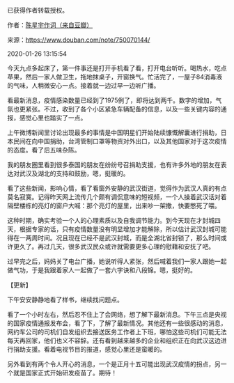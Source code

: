 已获得作者转载授权。


作者：[陈星宇作词（来自豆瓣）](https://www.douban.com/people/chenxingyu2009/)


来源：https://www.douban.com/note/750070144/


2020-01-26 13:15:54


今天九点多起床了，第一件事还是打开手机看了看，打开电台听听。喝热水，吃点苹果，然后一家人做卫生，拖地抹桌子，开窗换气。忙活完了，一屋子84消毒液的气味，人稍微安心一点。接着就一边过早一边听广播。  

看最新消息，疫情感染数量已经到了1975例了，即将达到两千。数字的增加，气氛也更紧张。不过，收到了各个小区紧急车辆配备的信息，以及一些关键内容的通报，感觉心里也踏实了一点。  

上午微博新闻里讨论出现最多的事情是中国明星们开始陆续慷慨解囊进行捐助，日本民间在向中国捐助，台湾管制口罩等物资对外出口，以及其他国家对于这次疫情的态度。看了后五味杂陈。  

我的朋友圈里看到很多泰国的朋友在纷纷号召捐助支援，也有许多外地的朋友在表达对武汉及湖北的支持和鼓励，嗯，挺暖的。  

看了这些新闻，影响心情，看了看窗外安静的武汉街道，觉得作为武汉人真的有点莫名寂寞。记得昨天网上流传几个颇有调侃意味的短视频，一个人操着武汉话对着隔壁楼栋的亮灯的窗户大喊：那个亮灯的屋里，出来吵一架撒，快要憋死了喂。  

这种时期，确实考验一个人的心理素质以及自我调节能力。到今天现在才封城四天，根据专家的话，只有疫情数量没有明显增加才能解除，所以估计武汉封城可能得在一两周时间。况且现在已经不是武汉封城，而是全湖北省封锁了，那么时间或许更久了。再过几天，很多武汉民众或许就需要更多心理的慰藉和安抚了吧。  

过早完之后，妈妈关了电台广播，她说听得人紧张，然后喊着我们一家人跟她一起做气功，于是我跟着家人一起做了一套六字诀和八段锦。嗯，挺好的。  

【更新】  

下午安安静静地看了样书，继续找问题点。  

看了一个小时左右，然后忍不住上了会网络，想了解下最新消息。下午三点是央视的国家疫情通报发布会，看了下，了解了最新情况。其他还有一些很感动的消息，网约车公司的司机们自发组织去接送医务工作者上下班，哪怕这些司机们可能无法每天再回家，他们也义不容辞。还有看到越来越多的企业和组织正在向武汉这边进行捐助支援。看着电视节目的报道，感觉心里还是蛮暖的。  

另外看到有两个令人开心的消息，一个是正月十五可能出现武汉疫情的拐点，另一个就是国家正式开始研发疫苗了。期待！  

